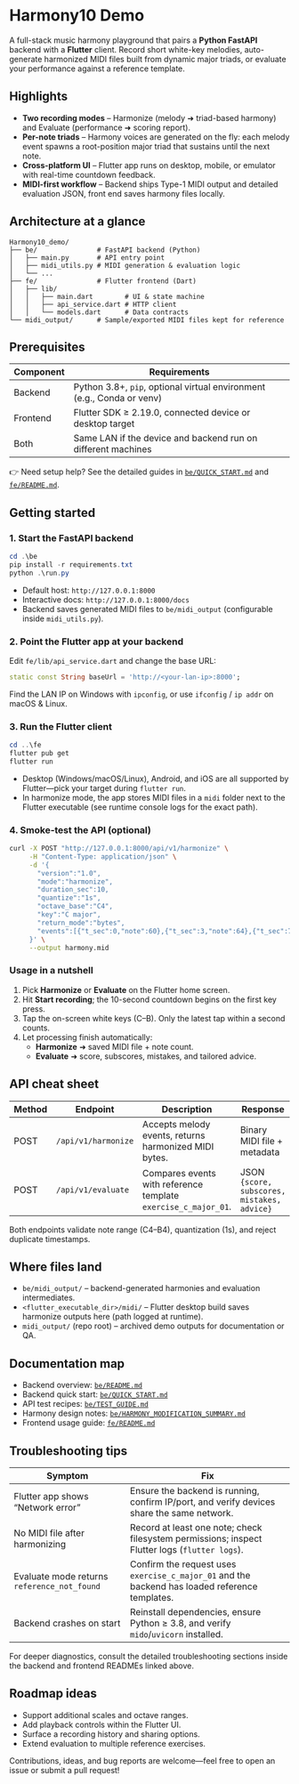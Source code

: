 # Harmony10 Demo

A full-stack music harmony playground that pairs a **Python FastAPI** backend with a **Flutter** client. Record short white-key melodies, auto-generate harmonized MIDI files built from dynamic major triads, or evaluate your performance against a reference template.

## Highlights

- **Two recording modes** – Harmonize (melody ➜ triad-based harmony) and Evaluate (performance ➜ scoring report).
- **Per-note triads** – Harmony voices are generated on the fly: each melody event spawns a root-position major triad that sustains until the next note.
- **Cross-platform UI** – Flutter app runs on desktop, mobile, or emulator with real-time countdown feedback.
- **MIDI-first workflow** – Backend ships Type-1 MIDI output and detailed evaluation JSON, front end saves harmony files locally.

## Architecture at a glance

```
Harmony10_demo/
├── be/               # FastAPI backend (Python)
│   ├── main.py       # API entry point
│   ├── midi_utils.py # MIDI generation & evaluation logic
│   └── ...
├── fe/               # Flutter frontend (Dart)
│   ├── lib/
│   │   ├── main.dart        # UI & state machine
│   │   ├── api_service.dart # HTTP client
│   │   └── models.dart      # Data contracts
└── midi_output/      # Sample/exported MIDI files kept for reference
```

## Prerequisites

| Component | Requirements |
|-----------|--------------|
| Backend   | Python 3.8+, `pip`, optional virtual environment (e.g., Conda or venv) |
| Frontend  | Flutter SDK ≥ 2.19.0, connected device or desktop target |
| Both      | Same LAN if the device and backend run on different machines |

👉 Need setup help? See the detailed guides in [`be/QUICK_START.md`](be/QUICK_START.md) and [`fe/README.md`](fe/README.md).

## Getting started

### 1. Start the FastAPI backend

```powershell
cd .\be
pip install -r requirements.txt
python .\run.py
```

- Default host: `http://127.0.0.1:8000`
- Interactive docs: `http://127.0.0.1:8000/docs`
- Backend saves generated MIDI files to `be/midi_output` (configurable inside `midi_utils.py`).

### 2. Point the Flutter app at your backend

Edit `fe/lib/api_service.dart` and change the base URL:

```dart
static const String baseUrl = 'http://<your-lan-ip>:8000';
```

Find the LAN IP on Windows with `ipconfig`, or use `ifconfig` / `ip addr` on macOS & Linux.

### 3. Run the Flutter client

```powershell
cd ..\fe
flutter pub get
flutter run
```

- Desktop (Windows/macOS/Linux), Android, and iOS are all supported by Flutter—pick your target during `flutter run`.
- In harmonize mode, the app stores MIDI files in a `midi` folder next to the Flutter executable (see runtime console logs for the exact path).

### 4. Smoke-test the API (optional)

```bash
curl -X POST "http://127.0.0.1:8000/api/v1/harmonize" \
     -H "Content-Type: application/json" \
     -d '{
       "version":"1.0",
       "mode":"harmonize",
       "duration_sec":10,
       "quantize":"1s",
       "octave_base":"C4",
       "key":"C major",
       "return_mode":"bytes",
       "events":[{"t_sec":0,"note":60},{"t_sec":3,"note":64},{"t_sec":7,"note":67}]
     }' \
     --output harmony.mid
```

### Usage in a nutshell

1. Pick **Harmonize** or **Evaluate** on the Flutter home screen.
2. Hit **Start recording**; the 10-second countdown begins on the first key press.
3. Tap the on-screen white keys (C–B). Only the latest tap within a second counts.
4. Let processing finish automatically:
   - **Harmonize** ➜ saved MIDI file + note count.
   - **Evaluate** ➜ score, subscores, mistakes, and tailored advice.

## API cheat sheet

| Method | Endpoint | Description | Response |
|--------|----------|-------------|----------|
| POST | `/api/v1/harmonize` | Accepts melody events, returns harmonized MIDI bytes. | Binary MIDI file + metadata |
| POST | `/api/v1/evaluate` | Compares events with reference template `exercise_c_major_01`. | JSON `{score, subscores, mistakes, advice}` |

Both endpoints validate note range (C4–B4), quantization (1s), and reject duplicate timestamps.

## Where files land

- `be/midi_output/` – backend-generated harmonies and evaluation intermediates.
- `<flutter_executable_dir>/midi/` – Flutter desktop build saves harmonize outputs here (path logged at runtime).
- `midi_output/` (repo root) – archived demo outputs for documentation or QA.

## Documentation map

- Backend overview: [`be/README.md`](be/README.md)
- Backend quick start: [`be/QUICK_START.md`](be/QUICK_START.md)
- API test recipes: [`be/TEST_GUIDE.md`](be/TEST_GUIDE.md)
- Harmony design notes: [`be/HARMONY_MODIFICATION_SUMMARY.md`](be/HARMONY_MODIFICATION_SUMMARY.md)
- Frontend usage guide: [`fe/README.md`](fe/README.md)

## Troubleshooting tips

| Symptom | Fix |
|---------|-----|
| Flutter app shows “Network error” | Ensure the backend is running, confirm IP/port, and verify devices share the same network. |
| No MIDI file after harmonizing | Record at least one note; check filesystem permissions; inspect Flutter logs (`flutter logs`). |
| Evaluate mode returns `reference_not_found` | Confirm the request uses `exercise_c_major_01` and the backend has loaded reference templates. |
| Backend crashes on start | Reinstall dependencies, ensure Python ≥ 3.8, and verify `mido`/`uvicorn` installed. |

For deeper diagnostics, consult the detailed troubleshooting sections inside the backend and frontend READMEs linked above.

## Roadmap ideas

- Support additional scales and octave ranges.
- Add playback controls within the Flutter UI.
- Surface a recording history and sharing options.
- Extend evaluation to multiple reference exercises.

Contributions, ideas, and bug reports are welcome—feel free to open an issue or submit a pull request!

